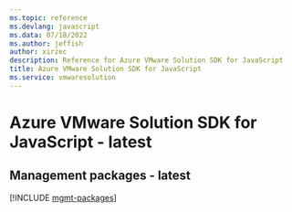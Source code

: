 ```yaml
---
ms.topic: reference
ms.devlang: javascript
ms.data: 07/18/2022
ms.author: jeffish
author: xirzec
description: Reference for Azure VMware Solution SDK for JavaScript
title: Azure VMware Solution SDK for JavaScript
ms.service: vmwaresolution
---
```

# Azure VMware Solution SDK for JavaScript - latest

## Management packages - latest
[!INCLUDE [mgmt-packages](vmware-solution-mgmt-index.md)]
